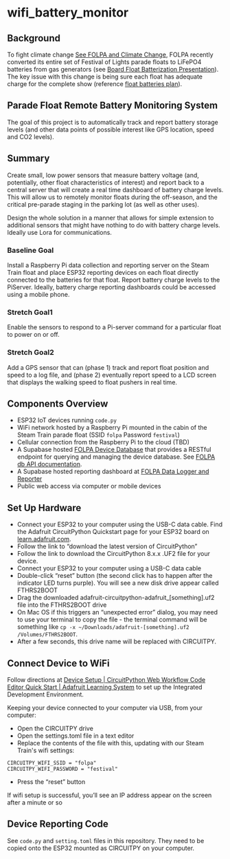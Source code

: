 # wifi_battery_monitor

## Background

To fight climate change [See FOLPA and Climate Change](https://docs.google.com/presentation/d/1xozE2pJLaS6ZU5rT9S0h937FgYKbp3cBDq__n-NryBE/edit#slide=id.g243b82910f1_0_0), FOLPA recently converted its entire set of Festival of Lights parade floats to LiFePO4 batteries from gas generators (see [Board Float Batterization Presentation](https://docs.google.com/presentation/d/1xozE2pJLaS6ZU5rT9S0h937FgYKbp3cBDq__n-NryBE/edit#slide=id.g243b82910f1_0_0)). The key issue with this change is being sure each float has adequate charge for the complete show (reference [float batteries plan](https://docs.google.com/spreadsheets/d/1jNfh3eLkbha0XVxC8WWYtK-C9kAY6Rwcxe5QWCYV6Zo/edit#gid=0)).

## Parade Float Remote Battery Monitoring System

The goal of this project is to automatically track and report battery storage levels (and other data points of possible interest like GPS location, speed and CO2 levels).

## Summary

Create small, low power sensors that measure battery voltage (and, potentially, other float characteristics of interest) and report back to a central server that will create a real time dashboard of battery charge levels. This will allow us to remotely monitor floats during the off-season, and the critical pre-parade staging in the parking lot (as well as other uses).

Design the whole solution in a manner that allows for simple extension to additional sensors that might have nothing to do with battery charge levels. Ideally use Lora for communications.

### Baseline Goal

Install a Raspberry Pi data collection and reporting server on the Steam Train float and place ESP32 reporting devices on each float directly connected to the batteries for that float. Report battery charge levels to the PiServer. Ideally, battery charge reporting dashboards could be accessed using a mobile phone.

### Stretch Goal1

Enable the sensors to respond to a Pi-server command for a particular float to power on or off.

### Stretch Goal2

Add a GPS sensor that can (phase 1) track and report float position and speed to a log file, and (phase 2) eventually report speed to a LCD screen that displays the walking speed to float pushers in real time.

## Components Overview

- ESP32 IoT devices running `code.py`
- WiFi network hosted by a Raspberry Pi mounted in the cabin of the Steam Train parade float (SSID `folpa` Password `festival`)
- Cellular connection from the Raspberry Pi to the cloud (TBD)
- A Supabase hosted [FOLPA Device Database](https://zuwvqaycrihgxufuzmhu.supabase.co) that provides a RESTful endpoint for querying and managing the device database. See [FOLPA db API documentation](https://supabase.com/dashboard/project/zuwvqaycrihgxufuzmhu/settings/api).
- A Supabase hosted reporting dashboard at [FOLPA Data Logger and Reporter](https://app.hex.tech/software-for-climate/hex/cb167ff0-d352-4704-9ba1-7184362fedae/draft/logic)
- Public web access via computer or mobile devices

## Set Up Hardware

- Connect your ESP32 to your computer using the USB-C data cable. Find the Adafruit CircuitPython Quickstart page for your ESP32 board on [learn.adafruit.com](https://learn.adafruit.com/esp32-s2-reverse-tft-feather/circuitpython).
- Follow the link to “download the latest version of CircuitPython”
- Follow the link to download the CircuitPython 8.x.x .UF2 file for your device.
- Connect your ESP32 to your computer using a USB-C data cable
- Double-click “reset” button (the second click has to happen after the indicator LED turns purple). You will see a new disk drive appear called FTHRS2BOOT
- Drag the downloaded adafruit-circuitpython-adafruit_[something].uf2 file into the FTHRS2BOOT drive
- On Mac OS if this triggers an “unexpected error” dialog, you may need to use your terminal to copy the file - the terminal command will be something like `cp -x ~/Downloads/adafruit-[something].uf2 /Volumes/FTHRS2BOOT`.
- After a few seconds, this drive name will be replaced with CIRCUITPY.

## Connect Device to WiFi

Follow directions at [Device Setup | CircuitPython Web Workflow Code Editor Quick Start | Adafruit Learning System](https://learn.adafruit.com/getting-started-with-web-workflow-using-the-code-editor/device-setup) to set up the Integrated Development Environment.

Keeping your device connected to your computer via USB, from your computer:

- Open the CIRCUITPY drive
- Open the settings.toml file in a text editor
- Replace the contents of the file with this, updating with our Steam Train's wifi settings:
```
CIRCUITPY_WIFI_SSID = "folpa"
CIRCUITPY_WIFI_PASSWORD = "festival"
```
- Press the “reset” button

If wifi setup is successful, you’ll see an IP address appear on the screen after a minute or so

## Device Reporting Code

See `code.py` and `setting.toml` files in this repository. They need to be copied onto the ESP32 mounted as CIRCUITPY on your computer.
